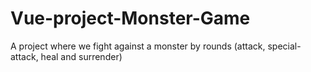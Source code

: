 # Vue-project-Monster-Game
A project where we fight against a monster by rounds (attack, special-attack, heal and surrender)
